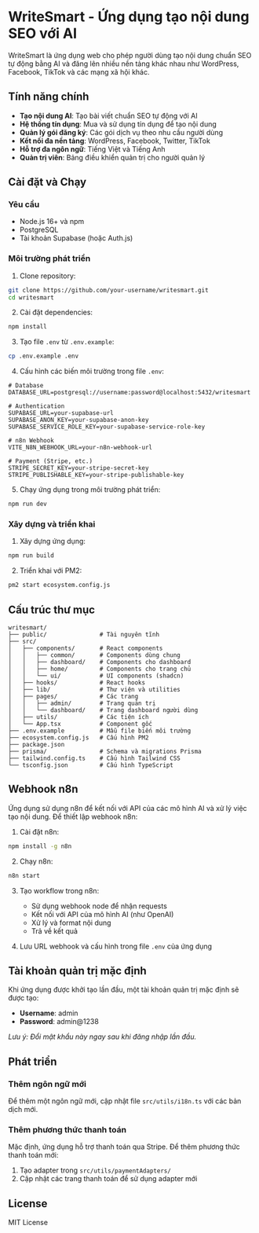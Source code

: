 
# WriteSmart - Ứng dụng tạo nội dung SEO với AI

WriteSmart là ứng dụng web cho phép người dùng tạo nội dung chuẩn SEO tự động bằng AI và đăng lên nhiều nền tảng khác nhau như WordPress, Facebook, TikTok và các mạng xã hội khác.

## Tính năng chính

- **Tạo nội dung AI**: Tạo bài viết chuẩn SEO tự động với AI
- **Hệ thống tín dụng**: Mua và sử dụng tín dụng để tạo nội dung
- **Quản lý gói đăng ký**: Các gói dịch vụ theo nhu cầu người dùng
- **Kết nối đa nền tảng**: WordPress, Facebook, Twitter, TikTok
- **Hỗ trợ đa ngôn ngữ**: Tiếng Việt và Tiếng Anh
- **Quản trị viên**: Bảng điều khiển quản trị cho người quản lý

## Cài đặt và Chạy

### Yêu cầu

- Node.js 16+ và npm
- PostgreSQL
- Tài khoản Supabase (hoặc Auth.js)

### Môi trường phát triển

1. Clone repository:
```bash
git clone https://github.com/your-username/writesmart.git
cd writesmart
```

2. Cài đặt dependencies:
```bash
npm install
```

3. Tạo file `.env` từ `.env.example`:
```bash
cp .env.example .env
```

4. Cấu hình các biến môi trường trong file `.env`:
```
# Database
DATABASE_URL=postgresql://username:password@localhost:5432/writesmart

# Authentication
SUPABASE_URL=your-supabase-url
SUPABASE_ANON_KEY=your-supabase-anon-key
SUPABASE_SERVICE_ROLE_KEY=your-supabase-service-role-key

# n8n Webhook
VITE_N8N_WEBHOOK_URL=your-n8n-webhook-url

# Payment (Stripe, etc.)
STRIPE_SECRET_KEY=your-stripe-secret-key
STRIPE_PUBLISHABLE_KEY=your-stripe-publishable-key
```

5. Chạy ứng dụng trong môi trường phát triển:
```bash
npm run dev
```

### Xây dựng và triển khai

1. Xây dựng ứng dụng:
```bash
npm run build
```

2. Triển khai với PM2:
```bash
pm2 start ecosystem.config.js
```

## Cấu trúc thư mục

```
writesmart/
├── public/               # Tài nguyên tĩnh
├── src/
│   ├── components/       # React components
│   │   ├── common/       # Components dùng chung
│   │   ├── dashboard/    # Components cho dashboard
│   │   ├── home/         # Components cho trang chủ
│   │   └── ui/           # UI components (shadcn)
│   ├── hooks/            # React hooks
│   ├── lib/              # Thư viện và utilities
│   ├── pages/            # Các trang
│   │   ├── admin/        # Trang quản trị
│   │   └── dashboard/    # Trang dashboard người dùng
│   ├── utils/            # Các tiện ích
│   └── App.tsx           # Component gốc
├── .env.example          # Mẫu file biến môi trường
├── ecosystem.config.js   # Cấu hình PM2
├── package.json
├── prisma/               # Schema và migrations Prisma
├── tailwind.config.ts    # Cấu hình Tailwind CSS
└── tsconfig.json         # Cấu hình TypeScript
```

## Webhook n8n

Ứng dụng sử dụng n8n để kết nối với API của các mô hình AI và xử lý việc tạo nội dung. Để thiết lập webhook n8n:

1. Cài đặt n8n:
```bash
npm install -g n8n
```

2. Chạy n8n:
```bash
n8n start
```

3. Tạo workflow trong n8n:
   - Sử dụng webhook node để nhận requests
   - Kết nối với API của mô hình AI (như OpenAI)
   - Xử lý và format nội dung
   - Trả về kết quả

4. Lưu URL webhook và cấu hình trong file `.env` của ứng dụng

## Tài khoản quản trị mặc định

Khi ứng dụng được khởi tạo lần đầu, một tài khoản quản trị mặc định sẽ được tạo:

- **Username**: admin
- **Password**: admin@1238

*Lưu ý: Đổi mật khẩu này ngay sau khi đăng nhập lần đầu.*

## Phát triển

### Thêm ngôn ngữ mới

Để thêm một ngôn ngữ mới, cập nhật file `src/utils/i18n.ts` với các bản dịch mới.

### Thêm phương thức thanh toán

Mặc định, ứng dụng hỗ trợ thanh toán qua Stripe. Để thêm phương thức thanh toán mới:
1. Tạo adapter trong `src/utils/paymentAdapters/`
2. Cập nhật các trang thanh toán để sử dụng adapter mới

## License

MIT License
